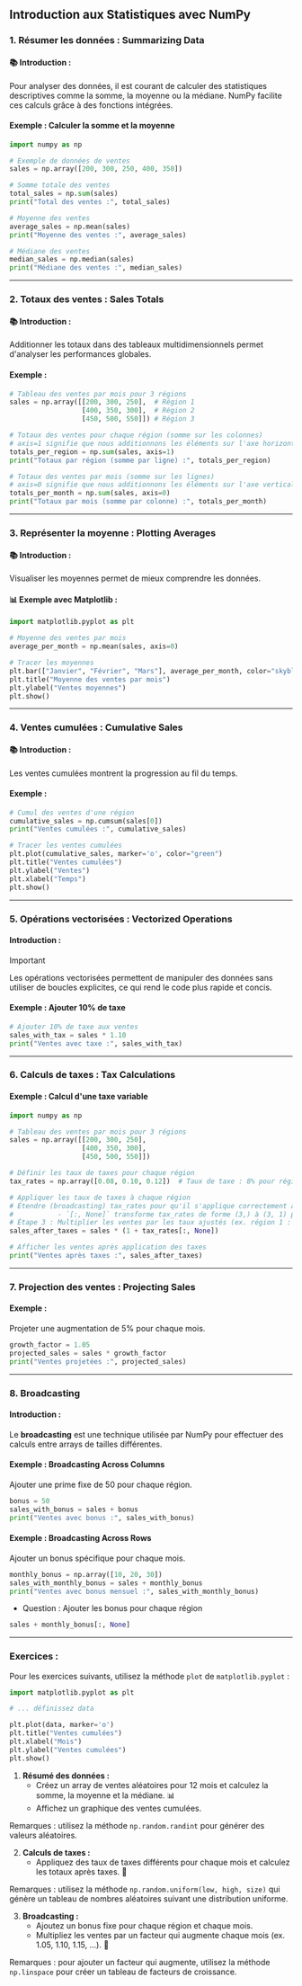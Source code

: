 ## **Introduction aux Statistiques avec NumPy**

### **1. Résumer les données : Summarizing Data**

#### **📚 Introduction :**
Pour analyser des données, il est courant de calculer des statistiques descriptives comme la somme, la moyenne ou la médiane. NumPy facilite ces calculs grâce à des fonctions intégrées.

#### **Exemple : Calculer la somme et la moyenne**
```python
import numpy as np

# Exemple de données de ventes
sales = np.array([200, 300, 250, 400, 350])

# Somme totale des ventes
total_sales = np.sum(sales)
print("Total des ventes :", total_sales)

# Moyenne des ventes
average_sales = np.mean(sales)
print("Moyenne des ventes :", average_sales)

# Médiane des ventes
median_sales = np.median(sales)
print("Médiane des ventes :", median_sales)
```

---

### **2. Totaux des ventes : Sales Totals**

#### **📚 Introduction :**
Additionner les totaux dans des tableaux multidimensionnels permet d'analyser les performances globales.

#### **Exemple :**
```python
# Tableau des ventes par mois pour 3 régions
sales = np.array([[200, 300, 250],  # Région 1
                  [400, 350, 300],  # Région 2
                  [450, 500, 550]]) # Région 3

# Totaux des ventes pour chaque région (somme sur les colonnes)
# axis=1 signifie que nous additionnons les éléments sur l'axe horizontal (par ligne)
totals_per_region = np.sum(sales, axis=1)
print("Totaux par région (somme par ligne) :", totals_per_region)

# Totaux des ventes par mois (somme sur les lignes)
# axis=0 signifie que nous additionnons les éléments sur l'axe vertical (par colonne)
totals_per_month = np.sum(sales, axis=0)
print("Totaux par mois (somme par colonne) :", totals_per_month)
```

---

### **3. Représenter la moyenne : Plotting Averages**

#### **📚 Introduction :**
Visualiser les moyennes permet de mieux comprendre les données.

#### **📊 Exemple avec Matplotlib :**
```python
import matplotlib.pyplot as plt

# Moyenne des ventes par mois
average_per_month = np.mean(sales, axis=0)

# Tracer les moyennes
plt.bar(["Janvier", "Février", "Mars"], average_per_month, color="skyblue")
plt.title("Moyenne des ventes par mois")
plt.ylabel("Ventes moyennes")
plt.show()
```

---

### **4. Ventes cumulées : Cumulative Sales**

#### **📚 Introduction :**
Les ventes cumulées montrent la progression au fil du temps.

#### **Exemple :**
```python
# Cumul des ventes d'une région
cumulative_sales = np.cumsum(sales[0])
print("Ventes cumulées :", cumulative_sales)

# Tracer les ventes cumulées
plt.plot(cumulative_sales, marker='o', color="green")
plt.title("Ventes cumulées")
plt.ylabel("Ventes")
plt.xlabel("Temps")
plt.show()
```

---

### **5. Opérations vectorisées : Vectorized Operations**

#### **Introduction :**

>[!IMPORTANT]
>Les opérations vectorisées permettent de manipuler des données sans utiliser de boucles explicites, ce qui rend le code plus rapide et concis.

#### **Exemple : Ajouter 10% de taxe**
```python
# Ajouter 10% de taxe aux ventes
sales_with_tax = sales * 1.10
print("Ventes avec taxe :", sales_with_tax)
```

---

### **6. Calculs de taxes : Tax Calculations**

#### **Exemple : Calcul d'une taxe variable**
```python
import numpy as np

# Tableau des ventes par mois pour 3 régions
sales = np.array([[200, 300, 250],  
                  [400, 350, 300],  
                  [450, 500, 550]])  

# Définir les taux de taxes pour chaque région
tax_rates = np.array([0.08, 0.10, 0.12])  # Taux de taxe : 8% pour région 1, 10% pour région 2, 12% pour région 3

# Appliquer les taux de taxes à chaque région
# Étendre (broadcasting) tax_rates pour qu'il s'applique correctement à chaque ligne du tableau `sales`.
#           - `[:, None]` transforme tax_rates de forme (3,) à (3, 1) pour une compatibilité avec `sales`.
# Étape 3 : Multiplier les ventes par les taux ajustés (ex. région 1 : 200 * 1.08, 300 * 1.08, etc.).
sales_after_taxes = sales * (1 + tax_rates[:, None])

# Afficher les ventes après application des taxes
print("Ventes après taxes :", sales_after_taxes)
```

---

### **7. Projection des ventes : Projecting Sales**

#### **Exemple :**
Projeter une augmentation de 5% pour chaque mois.
```python
growth_factor = 1.05
projected_sales = sales * growth_factor
print("Ventes projetées :", projected_sales)
```

---

### **8. Broadcasting**

#### **Introduction :**
Le **broadcasting** est une technique utilisée par NumPy pour effectuer des calculs entre arrays de tailles différentes.

#### **Exemple : Broadcasting Across Columns**
Ajouter une prime fixe de 50 pour chaque région.
```python
bonus = 50
sales_with_bonus = sales + bonus
print("Ventes avec bonus :", sales_with_bonus)
```

#### **Exemple : Broadcasting Across Rows**
Ajouter un bonus spécifique pour chaque mois.
```python
monthly_bonus = np.array([10, 20, 30])
sales_with_monthly_bonus = sales + monthly_bonus
print("Ventes avec bonus mensuel :", sales_with_monthly_bonus)
```

- Question : Ajouter les bonus pour chaque région 

```python
sales + monthly_bonus[:, None]
```

---

### **Exercices :**

Pour les exercices suivants, utilisez la méthode `plot` de `matplotlib.pyplot` : 

```python
import matplotlib.pyplot as plt

# ... définissez data

plt.plot(data, marker='o')
plt.title("Ventes cumulées")
plt.xlabel("Mois")
plt.ylabel("Ventes cumulées")
plt.show()
```

1. **Résumé des données :**
   - Créez un array de ventes aléatoires pour 12 mois et calculez la somme, la moyenne et la médiane. 📊
   - Affichez un graphique des ventes cumulées.

Remarques : utilisez la méthode `np.random.randint` pour générer des valeurs aléatoires.

2. **Calculs de taxes :**
   - Appliquez des taux de taxes différents pour chaque mois et calculez les totaux après taxes. 💸

Remarques : utilisez la méthode `np.random.uniform(low, high, size)` qui génère un tableau de nombres aléatoires suivant une distribution uniforme.

3. **Broadcasting :**
   - Ajoutez un bonus fixe pour chaque région et chaque mois.
   - Multipliez les ventes par un facteur qui augmente chaque mois (ex. 1.05, 1.10, 1.15, ...). 🚀

Remarques : pour ajouter un facteur qui augmente, utilisez la méthode `np.linspace` pour créer un tableau de facteurs de croissance.
